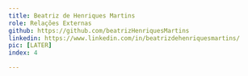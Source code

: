 ```yaml
---
title: Beatriz de Henriques Martins
role: Relações Externas
github: https://github.com/beatrizHenriquesMartins
linkedin: https://www.linkedin.com/in/beatrizdehenriquesmartins/
pic: [LATER]
index: 4

---
```

